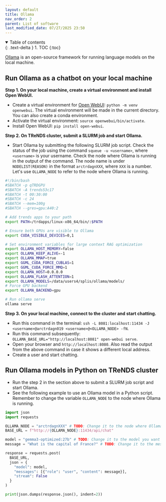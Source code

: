 ```yaml
---
layout: default
title: Ollama
nav_order: 2
parent: List of software
last_modified_date: 07/27/2025 23:50
---
```

<details open markdown="block">
  <summary>
    Table of contents
  </summary>
  {: .text-delta }
1. TOC
{:toc}
</details>

[Ollama](https://ollama.com/) is an open-source framework for running language models on the local machine.

## Run Ollama as a chatbot on your local machine

**Step 1. On your local machine, create a virtual environment and install Open WebUI.**

*   Create a virtual environment for [Open WebUI](https://docs.openwebui.com/): `python -m venv openwebui`. The virtual environment will be made in the current directory. You can also create a conda environment.
*   Activate the virtual environment: `source openwebui/bin/activate`.
*   Install Open WebUI: `pip install open-webui`.

**Step 2. On TReNDS cluster, submit a SLURM job and start Ollama.**

*   Start Ollama by submitting the following SLURM job script. Check the status of the job using the command `squeue -u <username>`, where `<username>` is your username. Check the node where Ollama is running in the output of the command. The node name is under `NODELIST(REASON)` in the format `arctrdagnXXX`, where `XXX` is a number. Let's use `OLLAMA_NODE` to refer to the node where Ollama is running.

```bash
#!/bin/bash
#SBATCH -p qTRDGPU
#SBATCH -A trends53c17
#SBATCH -t 00:30:00
#SBATCH -c 24
#SBATCH --mem=100g
#SBATCH --gres=gpu:A40:2

# Add trends apps to your path
export PATH=/trdapps/linux-x86_64/bin/:$PATH

# Ensure both GPUs are visible to Ollama
export CUDA_VISIBLE_DEVICES=0,1

# Set environment variables for large context RAG optimization
export OLLAMA_HOST_MEMORY=false
export OLLAMA_KEEP_ALIVE=-1
export OLLAMA_MMAP=true
export GGML_CUDA_FORCE_CUBLAS=1
export GGML_CUDA_FORCE_MMQ=1
export OLLAMA_HOST=0.0.0.0
export OLLAMA_FLASH_ATTENTION=1
export OLLAMA_MODELS=/data/users4/splis/ollama/models/
# Force GPU backend
export OLLAMA_BACKEND=gpu

# Run ollama serve
ollama serve
```

**Step 3. On your local machine, connect to the cluster and start chatting.**

*   Run this command in the terminal: `ssh -L 8081:localhost:11434 -J <username>@arctrdagn019 <username>@<OLLAMA_NODE> -fN`.
*   Run this command subsequently: `OLLAMA_BASE_URL="http://localhost:8081" open-webui serve`.
*   Open your browser and `http://localhost:8080`. Also read the output from the above command in case it shows a different local address.
*   Create a user and start chatting.

## Run Ollama models in Python on TReNDS cluster

*   Run the step 2 in the section above to submit a SLURM job script and start Ollama. 
*   See the following example to use an Ollama model in a Python script. Remember to change the variable `OLLAMA_NODE` to the node where Ollama is running.

```python
import json
import requests

OLLAMA_NODE = "arctrdagnXXX" # TODO: Change it to the node where Ollama is running
BASE_URL = f"http://{OLLAMA_NODE}:11434/api/chat"

model = "gemma3-optimized:27b" # TODO: Change it to the model you want to use
message = "What is the capital of France?" # TODO: Change it to the message you want to ask the model

response = requests.post(
  BASE_URL,
  json = {
    "model": model,
    "messages": [{"role": "user", "content": message}],
    "stream": False
  }
)

print(json.dumps(response.json(), indent=2))
```